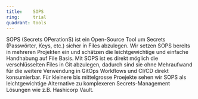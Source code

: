 ```yaml
---
title:    SOPS  
ring:     trial  
quadrant: tools
---
```


SOPS (Secrets OPerationS) ist ein Open-Source Tool um Secrets (Passwörter, Keys, etc.) sicher in Files abzulegen.
Wir setzen SOPS bereits in mehreren Projekten ein und schätzen die leichtgewichtige und einfache Handhabung auf File Basis.
Mit SOPS ist es direkt möglich die verschlüsselten Files in Git abzulegen, dadurch sind sie ohne Mehraufwand für die weitere Verwendung in GitOps Workflows und CI/CD direkt konsumierbar. Für kleinere bis mittelgrosse Proejekte sehen wir SOPS als leichtgewichtige Alternative zu komplexeren Secrets-Management Lösungen wie z.B. Hashicorp Vault.
